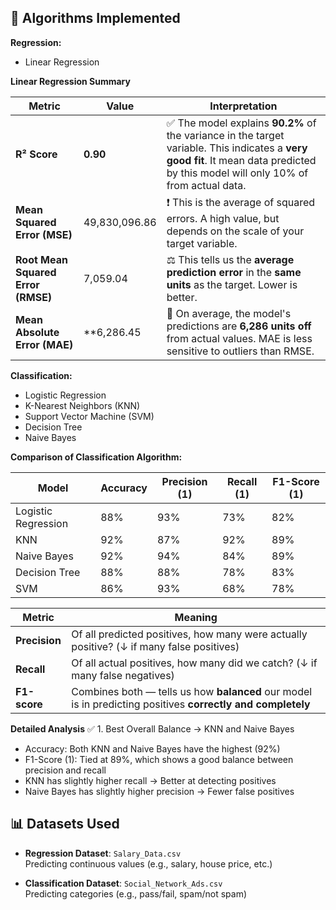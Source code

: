 ## 🧠 Algorithms Implemented

**Regression:**
- Linear Regression

**Linear Regression Summary**

  | Metric                             | Value            | Interpretation                                                                                                                  |
| ---------------------------------- | -------------------| ------------------------------------------------------------------------------------------------------------------------------- |
| **R² Score**                       | **0.90**           | ✅ The model explains **90.2%** of the variance in the target variable. This indicates a **very good fit**. It mean data predicted by this model will only 10% of from actual data.            |
| **Mean Squared Error (MSE)**       | 49,830,096.86    | ❗ This is the average of squared errors. A high value, but depends on the scale of your target variable.                        |
| **Root Mean Squared Error (RMSE)** | 7,059.04        | ⚖️ This tells us the **average prediction error** in the **same units** as the target. Lower is better.                         |
| **Mean Absolute Error (MAE)**      | **6,286.45      | 🧾 On average, the model's predictions are **6,286 units off** from actual values. MAE is less sensitive to outliers than RMSE. |



**Classification:**
- Logistic Regression
- K-Nearest Neighbors (KNN)
- Support Vector Machine (SVM)
- Decision Tree
- Naive Bayes



 **Comparison of Classification Algorithm:**

 | Model               | Accuracy | Precision (1) | Recall (1) | F1-Score (1) |
| ------------------- | -------- | ------------- | ---------- | ------------ |
| Logistic Regression | 88%      | 93%           | 73%        | 82%          |
| KNN                 | 92%      | 87%           | 92%        | 89%          |
| Naive Bayes         | 92%      | 94%           | 84%        | 89%          |
| Decision Tree       | 88%      | 88%           | 78%        | 83%          |
| SVM                 | 86%      | 93%           | 68%        | 78%          |



| Metric        | Meaning                                                                                                     |
| ------------- | ----------------------------------------------------------------------------------------------------------- |
| **Precision** | Of all predicted positives, how many were actually positive? (↓ if many false positives)                    |
| **Recall**    | Of all actual positives, how many did we catch? (↓ if many false negatives)                                 |
| **F1-score**  | Combines both — tells us how **balanced** our model is in predicting positives **correctly and completely** |


 **Detailed Analysis**
✅ 1. Best Overall Balance → KNN and Naive Bayes
- Accuracy: Both KNN and Naive Bayes have the highest (92%)
- F1-Score (1): Tied at 89%, which shows a good balance between precision and recall
- KNN has slightly higher recall → Better at detecting positives
- Naive Bayes has slightly higher precision → Fewer false positives


## 📊 Datasets Used

- **Regression Dataset**: `Salary_Data.csv`  
  Predicting continuous values (e.g., salary, house price, etc.)

- **Classification Dataset**: `Social_Network_Ads.csv`  
  Predicting categories (e.g., pass/fail, spam/not spam)
